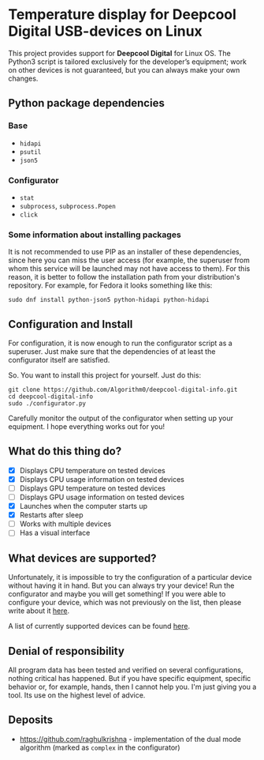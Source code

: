 # Temperature display for Deepcool Digital USB-devices on Linux
This project provides support for **Deepcool Digital** for Linux OS. The Python3 script is tailored
exclusively for the developer’s equipment;
work on other devices is not guaranteed, but you can always make your own changes.

## Python package dependencies

### Base
- `hidapi`
- `psutil`
- `json5`

### Configurator
- `stat`
- `subprocess`, `subprocess.Popen`
- `click`

### Some information about installing packages
It is not recommended to use PIP as an installer of these dependencies, since here you can miss the user access
(for example, the superuser from whom this service will be launched may not have access to them).
For this reason, it is better to follow the installation path from your distribution's repository. For example,
for Fedora it looks something like this:
~~~shell
sudo dnf install python-json5 python-hidapi python-hidapi
~~~

## Configuration and Install
For configuration, it is now enough to run the configurator script as a superuser. Just make sure that the dependencies
of at least the configurator itself are satisfied.

So. You want to install this project for yourself. Just do this:
~~~shell
git clone https://github.com/Algorithm0/deepcool-digital-info.git
cd deepcool-digital-info
sudo ./configurator.py
~~~
Carefully monitor the output of the configurator when setting up your equipment. I hope everything works out for you!

## What do this thing do?
- [x] Displays CPU temperature on tested devices
- [x] Displays CPU usage information on tested devices
- [ ] Displays GPU temperature on tested devices
- [ ] Displays GPU usage information on tested devices
- [x] Launches when the computer starts up
- [x] Restarts after sleep
- [ ] Works with multiple devices
- [ ] Has a visual interface

## What devices are supported?
Unfortunately, it is impossible to try the configuration of a particular device without having it in hand. 
But you can always try your device! Run the configurator and maybe you will get something!
If you were able to configure your device, which was not previously on the list, then please write about it 
[here](https://github.com/Algorithm0/deepcool-digital-info/issues/2).

A list of currently supported devices can be found [here](devices.json5).

## Denial of responsibility
All program data has been tested and verified on several configurations, nothing critical has happened. 
But if you have specific equipment, specific behavior or, for example, hands, then I cannot help you.
I'm just giving you a tool. Its use on the highest level of advice.

## Deposits
 - https://github.com/raghulkrishna - implementation of the dual mode algorithm 
(marked as `complex` in the configurator)